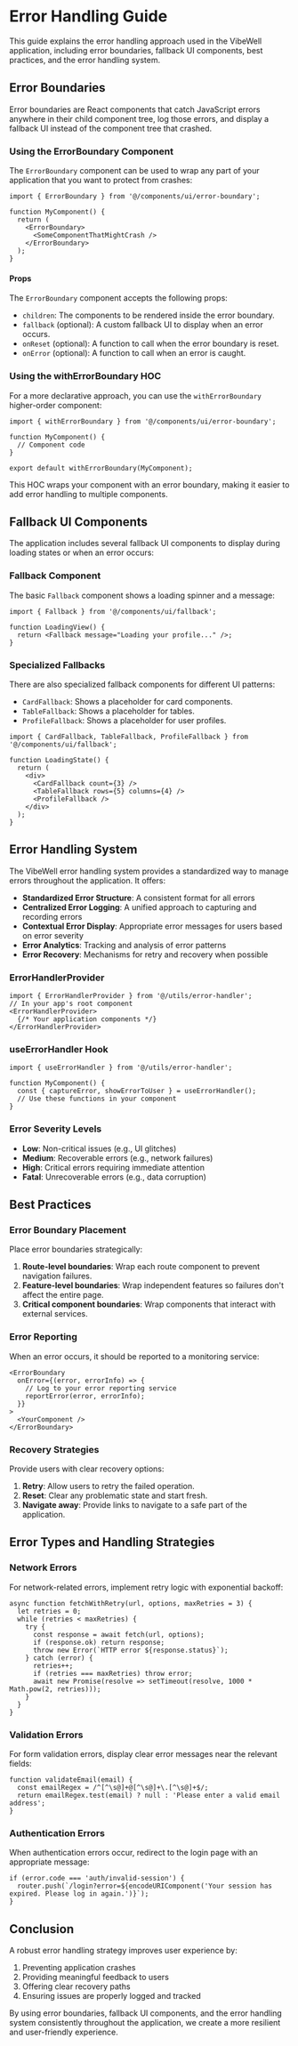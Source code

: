 # Error Handling Guide

This guide explains the error handling approach used in the VibeWell application, including error boundaries, fallback UI components, best practices, and the error handling system.

## Error Boundaries

Error boundaries are React components that catch JavaScript errors anywhere in their child component tree, log those errors, and display a fallback UI instead of the component tree that crashed.

### Using the ErrorBoundary Component

The `ErrorBoundary` component can be used to wrap any part of your application that you want to protect from crashes:

```tsx
import { ErrorBoundary } from '@/components/ui/error-boundary';

function MyComponent() {
  return (
    <ErrorBoundary>
      <SomeComponentThatMightCrash />
    </ErrorBoundary>
  );
}
```

#### Props

The `ErrorBoundary` component accepts the following props:

- `children`: The components to be rendered inside the error boundary.
- `fallback` (optional): A custom fallback UI to display when an error occurs.
- `onReset` (optional): A function to call when the error boundary is reset.
- `onError` (optional): A function to call when an error is caught.

### Using the withErrorBoundary HOC

For a more declarative approach, you can use the `withErrorBoundary` higher-order component:

```tsx
import { withErrorBoundary } from '@/components/ui/error-boundary';

function MyComponent() {
  // Component code
}

export default withErrorBoundary(MyComponent);
```

This HOC wraps your component with an error boundary, making it easier to add error handling to multiple components.

## Fallback UI Components

The application includes several fallback UI components to display during loading states or when an error occurs:

### Fallback Component

The basic `Fallback` component shows a loading spinner and a message:

```tsx
import { Fallback } from '@/components/ui/fallback';

function LoadingView() {
  return <Fallback message="Loading your profile..." />;
}
```

### Specialized Fallbacks

There are also specialized fallback components for different UI patterns:

- `CardFallback`: Shows a placeholder for card components.
- `TableFallback`: Shows a placeholder for tables.
- `ProfileFallback`: Shows a placeholder for user profiles.

```tsx
import { CardFallback, TableFallback, ProfileFallback } from '@/components/ui/fallback';

function LoadingState() {
  return (
    <div>
      <CardFallback count={3} />
      <TableFallback rows={5} columns={4} />
      <ProfileFallback />
    </div>
  );
}
```

## Error Handling System

The VibeWell error handling system provides a standardized way to manage errors throughout the application. It offers:
- **Standardized Error Structure**: A consistent format for all errors
- **Centralized Error Logging**: A unified approach to capturing and recording errors
- **Contextual Error Display**: Appropriate error messages for users based on error severity
- **Error Analytics**: Tracking and analysis of error patterns
- **Error Recovery**: Mechanisms for retry and recovery when possible

### ErrorHandlerProvider
```tsx
import { ErrorHandlerProvider } from '@/utils/error-handler';
// In your app's root component
<ErrorHandlerProvider>
  {/* Your application components */}
</ErrorHandlerProvider>
```

### useErrorHandler Hook
```tsx
import { useErrorHandler } from '@/utils/error-handler';

function MyComponent() {
  const { captureError, showErrorToUser } = useErrorHandler();
  // Use these functions in your component
}
```

### Error Severity Levels
- **Low**: Non-critical issues (e.g., UI glitches)
- **Medium**: Recoverable errors (e.g., network failures)
- **High**: Critical errors requiring immediate attention
- **Fatal**: Unrecoverable errors (e.g., data corruption)

## Best Practices

### Error Boundary Placement

Place error boundaries strategically:

1. **Route-level boundaries**: Wrap each route component to prevent navigation failures.
2. **Feature-level boundaries**: Wrap independent features so failures don't affect the entire page.
3. **Critical component boundaries**: Wrap components that interact with external services.

### Error Reporting

When an error occurs, it should be reported to a monitoring service:

```tsx
<ErrorBoundary
  onError={(error, errorInfo) => {
    // Log to your error reporting service
    reportError(error, errorInfo);
  }}
>
  <YourComponent />
</ErrorBoundary>
```

### Recovery Strategies

Provide users with clear recovery options:

1. **Retry**: Allow users to retry the failed operation.
2. **Reset**: Clear any problematic state and start fresh.
3. **Navigate away**: Provide links to navigate to a safe part of the application.

## Error Types and Handling Strategies

### Network Errors

For network-related errors, implement retry logic with exponential backoff:

```tsx
async function fetchWithRetry(url, options, maxRetries = 3) {
  let retries = 0;
  while (retries < maxRetries) {
    try {
      const response = await fetch(url, options);
      if (response.ok) return response;
      throw new Error(`HTTP error ${response.status}`);
    } catch (error) {
      retries++;
      if (retries === maxRetries) throw error;
      await new Promise(resolve => setTimeout(resolve, 1000 * Math.pow(2, retries)));
    }
  }
}
```

### Validation Errors

For form validation errors, display clear error messages near the relevant fields:

```tsx
function validateEmail(email) {
  const emailRegex = /^[^\s@]+@[^\s@]+\.[^\s@]+$/;
  return emailRegex.test(email) ? null : 'Please enter a valid email address';
}
```

### Authentication Errors

When authentication errors occur, redirect to the login page with an appropriate message:

```tsx
if (error.code === 'auth/invalid-session') {
  router.push(`/login?error=${encodeURIComponent('Your session has expired. Please log in again.')}`);
}
```

## Conclusion

A robust error handling strategy improves user experience by:

1. Preventing application crashes
2. Providing meaningful feedback to users
3. Offering clear recovery paths
4. Ensuring issues are properly logged and tracked

By using error boundaries, fallback UI components, and the error handling system consistently throughout the application, we create a more resilient and user-friendly experience.